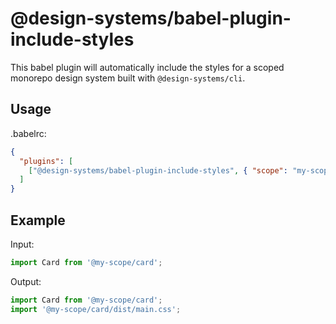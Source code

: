 # @design-systems/babel-plugin-include-styles

This babel plugin will automatically include the styles for a scoped monorepo design system built with `@design-systems/cli`.

## Usage

.babelrc:

```json
{
  "plugins": [
    ["@design-systems/babel-plugin-include-styles", { "scope": "my-scope" }]
  ]
}
```

## Example

Input:

```js
import Card from '@my-scope/card';
```

Output:

```js
import Card from '@my-scope/card';
import '@my-scope/card/dist/main.css';
```
